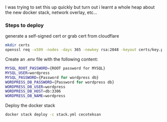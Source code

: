 I was trying to set this up quickly but turn out i learnt a whole heap about the new docker stack, network overlay, etc... 

### Steps to deploy

generate a self-signed cert or grab cert from cloudflare

```bash
mkdir certs
openssl req -x509 -nodes -days 365 -newkey rsa:2048 -keyout certs/key.pem -out certs/cert.pem
```

Create an .env file with the following content:

```bash
MYSQL_ROOT_PASSWORD={ROOT password for MYSQL}
MYSQL_USER=wordpress
MYSQL_PASSWORD={Password for wordpress db}
WORDPRESS_DB_PASSWORD={Password for wordpress db}
WORDPRESS_DB_USER=wordpress
WORDPRESS_DB_HOST=db:3306
WORDPRESS_DB_NAME=wordpress
```

Deploy the docker stack

```bash
docker stack deploy -c stack.yml cecoteksan
```

